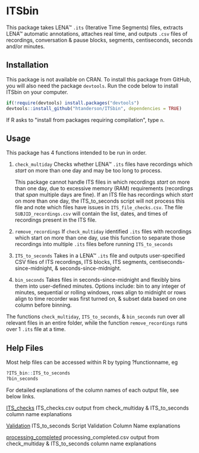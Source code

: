 # ITSbin

This package takes LENA&trade; `.its` (Iterative Time Segments) files, extracts LENA&trade; automatic annotations, attaches real time, and outputs `.csv` files of recordings, conversation & pause blocks, segments, centiseconds, seconds and/or minutes. 

## Installation

This package is not available on CRAN. To install this package from GitHub, you will also need the package `devtools`. Run the code below to install ITSbin on your computer.

```r   
if(!require(devtools) install.packages("devtools")
devtools::install_github("htanderson/ITSbin", dependencies = TRUE)
```

If R asks to "install from packages requiring compilation", type `n`.

## Usage

This package has 4 functions intended to be run in order.

1. `check_multiday` Checks whether LENA&trade; `.its` files have recordings which _start_ on more than one day and may be too long to process.
    
    This package cannot handle ITS files in which recordings *start* on more than one day, due to excessive memory (RAM) requirements (recordings that *span* multiple days are fine). If an ITS file has recordings which *start* on more than one day, the ITS_to_seconds script will not process this file and note which files have issues in `ITS_file_checks.csv`. The file `SUBJID_recordings.csv` will contain the list, dates, and times of recordings present in the ITS file.

2. `remove_recordings` If `check_multiday` identified `.its` files with recordings which start on more than one day, use this function to separate those recordings into multiple `.its` files before running `ITS_to_seconds`

3. `ITS_to_seconds` Takes in a LENA&trade; `.its` file and outputs user-specified CSV files of ITS recordings, ITS blocks, ITS segments, centiseconds-since-midnight, & seconds-since-midnight.

4. `bin_seconds` Takes files in seconds-since-midnight and flexibly bins them into user-defined minutes. Options include: bin to any integer of minutes, sequential or rolling windows, rows align to midnight or rows align to time recorder was first turned on, & subset data based on one column before binning.

The functions `check_multiday`, `ITS_to_seconds`, & `bin_seconds` run over all relevant files in an entire folder, while the function `remove_recordings` runs over 1 `.its` file at a time.

## Help Files

Most help files can be accessed within R by typing ?functionname, eg

```r
?ITS_bin::ITS_to_seconds
?bin_seconds
```

For detailed explanations of the column names of each output file, see below links.

[ITS_checks][ITS_checks] ITS_checks.csv output from check_multiday & ITS_to_seconds column name explanations

[Validation][Validation] ITS_to_seconds Script Validation Column Name explanations

[processing_completed][processing_completed] processing_completed.csv output from check_multiday & ITS_to_seconds column name explanations

[ITS_checks]: /helpfiles/ITS_checks_colnames.md

[Validation]: /helpfiles/Validation_colnames.md

[processing_completed]: /helpfiles/processing_completed_colnames.md
